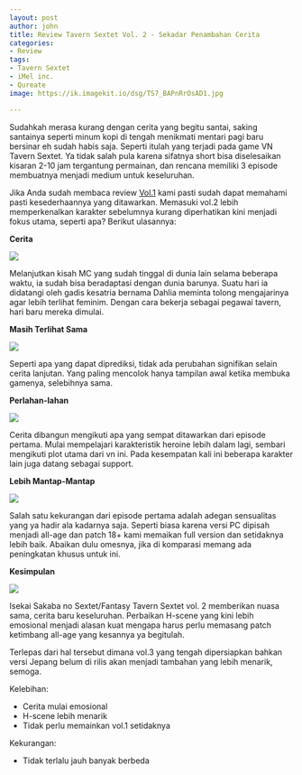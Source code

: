 ```yaml
---
layout: post
author: john
title: Review Tavern Sextet Vol. 2 - Sekadar Penambahan Cerita
categories:
- Review
tags:
- Tavern Sextet
- iMel inc.
- Qureate
image: https://ik.imagekit.io/dsg/TS7_BAPnRrOsAD1.jpg

---
```

Sudahkah merasa kurang dengan cerita yang begitu santai, saking santainya seperti minum kopi di tengah menikmati mentari pagi baru bersinar eh sudah habis saja. Seperti itulah yang terjadi pada game VN Tavern Sextet. Ya tidak salah pula karena sifatnya short bisa diselesaikan kisaran 2-10 jam tergantung permainan, dan rencana memiliki 3 episode membuatnya menjadi medium untuk keseluruhan.

Jika Anda sudah membaca review [Vol.1](https://disekitargame.com/review-tavern-sextet-vol.1-sederhana-diawal/) kami pasti sudah dapat memahami pasti kesederhaannya yang ditawarkan. Memasuki vol.2 lebih memperkenalkan karakter sebelumnya kurang diperhatikan kini menjadi fokus utama, seperti apa? Berikut ulasannya:

**Cerita**

![](https://ik.imagekit.io/dsg/TS1_05ipgLryq.jpg)

Melanjutkan kisah MC yang sudah tinggal di dunia lain selama beberapa waktu, ia sudah bisa beradaptasi dengan dunia barunya. Suatu hari ia didatangi oleh gadis kesatria bernama Dahlia meminta tolong mengajarinya agar lebih terlihat feminim. Dengan cara bekerja sebagai pegawai tavern, hari baru mereka dimulai.

**Masih Terlihat Sama**

![](https://ik.imagekit.io/dsg/TS2_RmMjLV0f5.jpg)

Seperti apa yang dapat diprediksi, tidak ada perubahan signifikan selain cerita lanjutan. Yang paling mencolok hanya tampilan awal ketika membuka gamenya, selebihnya sama.

**Perlahan-lahan**

![](https://ik.imagekit.io/dsg/TS5_PzYX9QniBXa.jpg)

Cerita dibangun mengikuti apa yang sempat ditawarkan dari episode pertama. Mulai mempelajari karakteristik heroine lebih dalam lagi, sembari mengikuti plot utama dari vn ini. Pada kesempatan kali ini beberapa karakter lain juga datang sebagai support.

**Lebih Mantap-Mantap**

![](https://ik.imagekit.io/dsg/TS4_hT2mLLWNG.jpg)

Salah satu kekurangan dari episode pertama adalah adegan sensualitas yang ya hadir ala kadarnya saja. Seperti biasa karena versi PC dipisah menjadi all-age dan patch 18+ kami memaikan full version dan setidaknya lebih baik. Abaikan dulu omesnya, jika di komparasi memang ada peningkatan khusus untuk ini.

**Kesimpulan**

![](https://ik.imagekit.io/dsg/TS3_6juDWNJa4.jpg)

Isekai Sakaba no Sextet/Fantasy Tavern Sextet vol. 2 memberikan nuasa sama, cerita baru keseluruhan. Perbaikan H-scene yang kini lebih emosional menjadi alasan kuat mengapa harus perlu memasang patch ketimbang all-age yang kesannya ya begitulah. 

Terlepas dari hal tersebut dimana vol.3 yang tengah dipersiapkan bahkan versi Jepang belum di rilis akan menjadi tambahan yang lebih menarik, semoga.

Kelebihan:

* Cerita mulai emosional
* H-scene lebih menarik
* Tidak perlu memainkan vol.1 setidaknya

Kekurangan: 

* Tidak terlalu jauh banyak berbeda